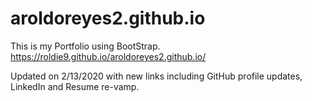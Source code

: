# aroldoreyes2.github.io
This is my Portfolio using BootStrap.
https://roldie9.github.io/aroldoreyes2.github.io/

Updated on 2/13/2020 with new links including GitHub profile updates, LinkedIn and Resume re-vamp.

